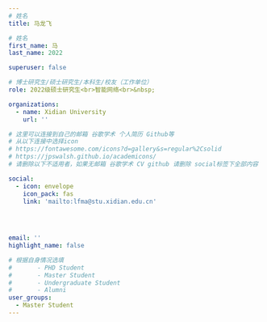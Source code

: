 ```yaml
---
# 姓名
title: 马龙飞

# 姓名
first_name: 马
last_name: 2022

superuser: false

# 博士研究生/硕士研究生/本科生/校友（工作单位）
role: 2022级硕士研究生<br>智能网络<br>&nbsp;

organizations:
  - name: Xidian University
    url: ''

# 这里可以连接到自己的邮箱 谷歌学术 个人简历 Github等 
# 从以下连接中选择icon
# https://fontawesome.com/icons?d=gallery&s=regular%2Csolid
# https://jpswalsh.github.io/academicons/
# 请删除以下不适用者，如果无邮箱 谷歌学术 CV github 请删除 social标签下全部内容

social:
  - icon: envelope
    icon_pack: fas
    link: 'mailto:lfma@stu.xidian.edu.cn'
 
  


email: ''
highlight_name: false

# 根据自身情况选填
#       - PHD Student
#       - Master Student
#       - Undergraduate Student
#       - Alumni
user_groups:
  - Master Student
---
```

